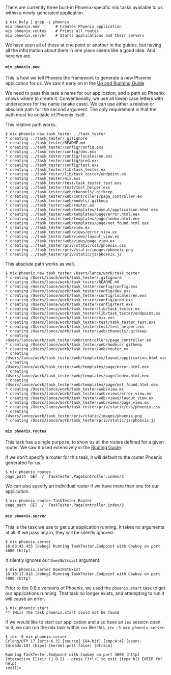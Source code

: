 There are currently three built-in Phoenix-specific mix tasks available to us within a newly-generated application.

```console
$ mix help | grep -i phoenix
mix phoenix.new       # Creates Phoenix application
mix phoenix.routes    # Prints all routes
mix phoenix.server    # Starts applications and their servers
```
We have seen all of these at one point or another in the guides, but having all the information about them in one place seems like a good idea. And here we are.

#### `mix phoenix.new`

This is how we tell Phoenix the framework to generate a new Phoenix application for us. We saw it early on in the [Up and Running Guide](http://www.phoenixframework.org/v0.8.0/docs/up-and-running)

We need to pass this task a name for our application, and a path so Phoenix knows where to create it. Conventionally, we use all lower-case letters with underscores for the name (snake case). We can use either a relative or absolute path for the second argument. The only requirement is that the path must be outside of Phoenix itself.

This relative path works.

```console
$ mix phoenix.new task_tester ../task_tester
* creating ../task_tester/.gitignore
* creating ../task_tester/README.md
* creating ../task_tester/config/config.exs
* creating ../task_tester/config/dev.exs
* creating ../task_tester/config/locales/en.exs
* creating ../task_tester/config/prod.exs
* creating ../task_tester/config/test.exs
* creating ../task_tester/lib/task_tester.ex
* creating ../task_tester/lib/task_tester/endpoint.ex
* creating ../task_tester/mix.exs
* creating ../task_tester/test/task_tester_test.exs
* creating ../task_tester/test/test_helper.exs
* creating ../task_tester/web/channels/.gitkeep
* creating ../task_tester/web/controllers/page_controller.ex
* creating ../task_tester/web/models/.gitkeep
* creating ../task_tester/web/router.ex
* creating ../task_tester/web/templates/layout/application.html.eex
* creating ../task_tester/web/templates/page/error.html.eex
* creating ../task_tester/web/templates/page/index.html.eex
* creating ../task_tester/web/templates/page/not_found.html.eex
* creating ../task_tester/web/view.ex
* creating ../task_tester/web/views/error_view.ex
* creating ../task_tester/web/views/layout_view.ex
* creating ../task_tester/web/views/page_view.ex
* creating ../task_tester/priv/static/css/phoenix.css
* creating ../task_tester/priv/static/images/phoenix.png
* creating ../task_tester/priv/static/js/phoenix.js
```
This absolute path works as well.

```console
$ mix phoenix.new task_tester /Users/lance/work/task_tester
* creating /Users/lance/work/task_tester/.gitignore
* creating /Users/lance/work/task_tester/README.md
* creating /Users/lance/work/task_tester/config/config.exs
* creating /Users/lance/work/task_tester/config/dev.exs
* creating /Users/lance/work/task_tester/config/locales/en.exs
* creating /Users/lance/work/task_tester/config/prod.exs
* creating /Users/lance/work/task_tester/config/test.exs
* creating /Users/lance/work/task_tester/lib/task_tester.ex
* creating /Users/lance/work/task_tester/lib/task_tester/endpoint.ex
* creating /Users/lance/work/task_tester/mix.exs
* creating /Users/lance/work/task_tester/test/task_tester_test.exs
* creating /Users/lance/work/task_tester/test/test_helper.exs
* creating /Users/lance/work/task_tester/web/channels/.gitkeep
* creating /Users/lance/work/task_tester/web/controllers/page_controller.ex
* creating /Users/lance/work/task_tester/web/models/.gitkeep
* creating /Users/lance/work/task_tester/web/router.ex
* creating /Users/lance/work/task_tester/web/templates/layout/application.html.eex
* creating /Users/lance/work/task_tester/web/templates/page/error.html.eex
* creating /Users/lance/work/task_tester/web/templates/page/index.html.eex
* creating /Users/lance/work/task_tester/web/templates/page/not_found.html.eex
* creating /Users/lance/work/task_tester/web/view.ex
* creating /Users/lance/work/task_tester/web/views/error_view.ex
* creating /Users/lance/work/task_tester/web/views/layout_view.ex
* creating /Users/lance/work/task_tester/web/views/page_view.ex
* creating /Users/lance/work/task_tester/priv/static/css/phoenix.css
* creating /Users/lance/work/task_tester/priv/static/images/phoenix.png
* creating /Users/lance/work/task_tester/priv/static/js/phoenix.js
```

#### `mix phoenix.routes`

This task has a single purpose, to show us all the routes defined for a given router. We saw it used extensively in the [Routing Guide](http://www.phoenixframework.org/v0.8.0/docs/routing).

If we don't specify a router for this task, it will default to the router Phoenix generated for us.

```console
$ mix phoenix.routes
page_path  GET  /  TaskTester.PageController.index/2
```
We can also specify an individual router if we have more than one for our application.

```console
$ mix phoenix.routes TaskTester.Router
page_path  GET  /  TaskTester.PageController.index/2
```

#### `mix phoenix.server`

This is the task we use to get our application running. It takes no arguments at all. If we pass any in, they will be silently ignored.

```console
$ mix phoenix.server
16:09:43.435 [debug] Running TaskTester.Endpoint with Cowboy on port 4000 (http)
```
It silently ignores our `DoesNotExist` argument.

```console
$ mix phoenix.server DoesNotExist
16:10:17.018 [debug] Running TaskTester.Endpoint with Cowboy on port 4000 (http)
```
Prior to the 0.8.x versions of Phoenix, we used the `phoenix.start` task to get our applications running. That task no longer exists, and attempting to run it will cause an error.

```console
$ mix phoenix.start
** (Mix) The task phoenix.start could not be found
```
If we would like to start our application and also have an `iex` session open to it, we can run the mix task within `iex` like this, `iex -S mix phoenix.server`.

```console
$ iex -S mix phoenix.server
Erlang/OTP 17 [erts-6.3] [source] [64-bit] [smp:4:4] [async-threads:10] [hipe] [kernel-poll:false] [dtrace]

Running TaskTester.Endpoint with Cowboy on port 4000 (http)
Interactive Elixir (1.0.2) - press Ctrl+C to exit (type h() ENTER for help)
iex(1)>
```
